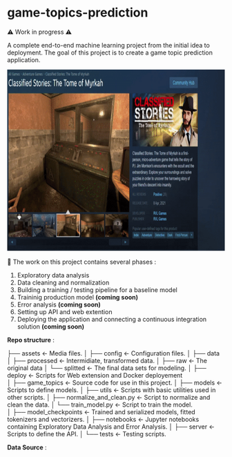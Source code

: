 # game-topics-prediction

⚠️ Work in progress ⚠️

A complete end-to-end machine learning project from the initial idea to deployment.
The goal of this project is to create a game topic prediction application.

<img src="https://github.com/LarionovaAnastasia/game-topics-prediction/blob/main/assets/life_run.gif" width="750" height="420" />


📍 The work on this project contains several phases : 

1. Exploratory data analysis 
2. Data cleaning and normalization 
3. Building a training / testing pipeline for a baseline model
4. Traininig production model **(coming soon)**
5. Error analysis **(coming soon)**
6. Setting up API and web extention 
7. Deploying the application and connecting a continuous integration solution **(coming soon)**


**Repo structure** : 

├── assets                          <- Media files.
│
├── config                          <- Configuration files.
│
├── data  
│   ├── processed                   <- Intermidiate, transformed data. 
│   ├── raw                         <- The original data
│   └── splitted                    <- The final data sets for modeling. 
│
├── deploy                          <- Scripts for Web extension and Docker deployement                  
│
├── game_topics                     <- Source code for use in this project. 
│   ├── models                      <- Scripts to define models. 
│   ├── utils                       <- Scripts with basic utilities used in other scripts. 
│   ├── normalize_and_clean.py      <- Script to normalize and clean the data. 
│   └── train_model.py              <- Script to train the model.   
│
├── model_checkpoints               <- Trained and serialized models, fitted tokenizers and vectorizers. 
│
├── notebooks                       <- Jupyter notebooks containing Exploratory Data Analysis and Error Analysis. 
│
├── server                          <- Scripts to define the API. 
│
└── tests                           <- Testing scripts.


**Data Source** : 
